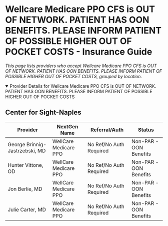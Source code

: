 # Wellcare Medicare PPO CFS is OUT OF NETWORK. PATIENT HAS OON BENEFITS. PLEASE INFORM PATIENT OF POSSIBLE HIGHER OUT OF POCKET COSTS - Insurance Guide

*This page lists providers who accept Wellcare Medicare PPO CFS is OUT OF NETWORK. PATIENT HAS OON BENEFITS. PLEASE INFORM PATIENT OF POSSIBLE HIGHER OUT OF POCKET COSTS, grouped by location.*

<details open><summary>Provider Details for Wellcare Medicare PPO CFS is OUT OF NETWORK. PATIENT HAS OON BENEFITS. PLEASE INFORM PATIENT OF POSSIBLE HIGHER OUT OF POCKET COSTS</summary>

## Center for Sight-Naples

| Provider | NextGen Name | Referral/Auth | Status |
|----------|-------------|--------------|--------|
| George Brinnig-Jastrzebski, MD | WellCare Medicare PPO | No Ref/No Auth Required | Non-PAR -OON Benefits |
| Hunter Vittone, OD | WellCare Medicare PPO | No Ref/No Auth Required | Non-PAR -OON Benefits |
| Jon Berlie, MD | WellCare Medicare PPO | No Ref/No Auth Required | Non-PAR -OON Benefits |
| Julie Carter, MD | WellCare Medicare PPO | No Ref/No Auth Required | Non-PAR -OON Benefits |

</details>

